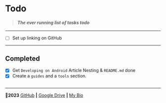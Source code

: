 # Todo

> #### *The ever running list of tasks todo*

---

- [ ] Set up linking on GitHub

---

## Completed 

- [x] Get `Developing on Android` Article Nesting & `README.md` done
- [x] Create a `guides` and a `tools` section.

## 

***

🤍**2023** [GitHub](https://github.com/8rents?tab=repositories) **|** [Google Drive](https://bit.ly/brent-gd) **|** [My Bio](https://my.bio/8rents)